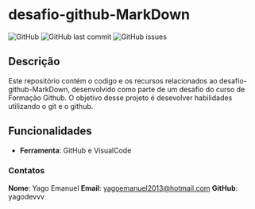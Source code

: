 # desafio-github-MarkDown

![GitHub](https://img.shields.io/github/license/yagodevvv/desafio-git-MarkDown)
![GitHub last commit](https://img.shields.io/github/last-commit/seu-usuario/nome-do-repositorio)
![GitHub issues](https://img.shields.io/github/issues/seu-usuario/nome-do-repositorio)

## Descrição 

Este repositório contém o codigo e os recursos relacionados ao desafio-github-MarkDown, 
desenvolvido como parte de um desafio do curso de Formação Github. O objetivo desse projeto é desevolver habilidades utilizando o git e o github.

## Funcionalidades

- **Ferramenta**: GitHub e VisualCode

### Contatos
**Nome**: Yago Emanuel
**Email**: yagoemanuel2013@hotmail.com
**GitHub**: yagodevvv